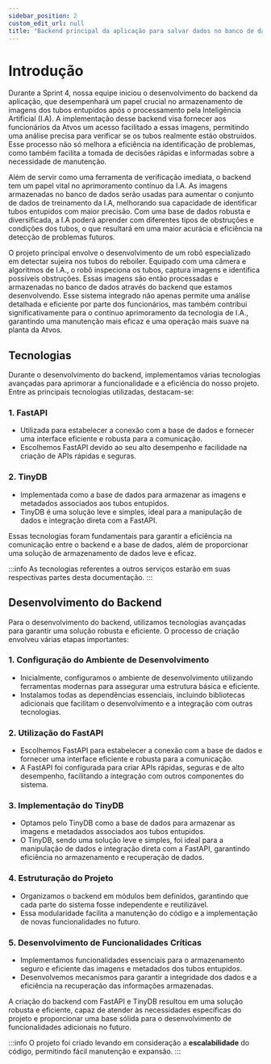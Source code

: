 ```yaml
---
sidebar_position: 2
custom_edit_url: null
title: "Backend principal da aplicação para salvar dados no banco de dados"
---
```


# **Introdução**

Durante a Sprint 4, nossa equipe iniciou o desenvolvimento do backend da aplicação, que desempenhará um papel crucial no armazenamento de imagens dos tubos entupidos após o processamento pela Inteligência Artificial (I.A). A implementação desse backend visa fornecer aos funcionários da Atvos um acesso facilitado a essas imagens, permitindo uma análise precisa para verificar se os tubos realmente estão obstruídos. Esse processo não só melhora a eficiência na identificação de problemas, como também facilita a tomada de decisões rápidas e informadas sobre a necessidade de manutenção.

Além de servir como uma ferramenta de verificação imediata, o backend tem um papel vital no aprimoramento contínuo da I.A. As imagens armazenadas no banco de dados serão usadas para aumentar o conjunto de dados de treinamento da I.A, melhorando sua capacidade de identificar tubos entupidos com maior precisão. Com uma base de dados robusta e diversificada, a I.A poderá aprender com diferentes tipos de obstruções e condições dos tubos, o que resultará em uma maior acurácia e eficiência na detecção de problemas futuros.

O projeto principal envolve o desenvolvimento de um robô especializado em detectar sujeira nos tubos do reboiler. Equipado com uma câmera e algoritmos de I.A., o robô inspeciona os tubos, captura imagens e identifica possíveis obstruções. Essas imagens são então processadas e armazenadas no banco de dados através do backend que estamos desenvolvendo. Esse sistema integrado não apenas permite uma análise detalhada e eficiente por parte dos funcionários, mas também contribui significativamente para o contínuo aprimoramento da tecnologia de I.A., garantindo uma manutenção mais eficaz e uma operação mais suave na planta da Atvos.

## **Tecnologias**

Durante o desenvolvimento do backend, implementamos várias tecnologias avançadas para aprimorar a funcionalidade e a eficiência do nosso projeto. Entre as principais tecnologias utilizadas, destacam-se:

### 1. FastAPI
   - Utilizada para estabelecer a conexão com a base de dados e fornecer uma interface eficiente e robusta para a comunicação.
   - Escolhemos FastAPI devido ao seu alto desempenho e facilidade na criação de APIs rápidas e seguras.

### 2. TinyDB
   - Implementada como a base de dados para armazenar as imagens e metadados associados aos tubos entupidos.
   - TinyDB é uma solução leve e simples, ideal para a manipulação de dados e integração direta com a FastAPI.

Essas tecnologias foram fundamentais para garantir a eficiência na comunicação entre o backend e a base de dados, além de proporcionar uma solução de armazenamento de dados leve e eficaz.

:::info
As tecnologias referentes a outros serviços estarão em suas respectivas partes desta documentação.
:::

## **Desenvolvimento do Backend**

Para o desenvolvimento do backend, utilizamos tecnologias avançadas para garantir uma solução robusta e eficiente. O processo de criação envolveu várias etapas importantes:

### 1. Configuração do Ambiente de Desenvolvimento
   - Inicialmente, configuramos o ambiente de desenvolvimento utilizando ferramentas modernas para assegurar uma estrutura básica e eficiente.
   - Instalamos todas as dependências essenciais, incluindo bibliotecas adicionais que facilitam o desenvolvimento e a integração com outras tecnologias.

### 2. Utilização do FastAPI
   - Escolhemos FastAPI para estabelecer a conexão com a base de dados e fornecer uma interface eficiente e robusta para a comunicação.
   - A FastAPI foi configurada para criar APIs rápidas, seguras e de alto desempenho, facilitando a integração com outros componentes do sistema.

### 3. Implementação do TinyDB
   - Optamos pelo TinyDB como a base de dados para armazenar as imagens e metadados associados aos tubos entupidos.
   - O TinyDB, sendo uma solução leve e simples, foi ideal para a manipulação de dados e integração direta com a FastAPI, garantindo eficiência no armazenamento e recuperação de dados.

### 4. Estruturação do Projeto
   - Organizamos o backend em módulos bem definidos, garantindo que cada parte do sistema fosse independente e reutilizável.
   - Essa modularidade facilita a manutenção do código e a implementação de novas funcionalidades no futuro.

### 5. Desenvolvimento de Funcionalidades Críticas
   - Implementamos funcionalidades essenciais para o armazenamento seguro e eficiente das imagens e metadados dos tubos entupidos.
   - Desenvolvemos mecanismos para garantir a integridade dos dados e a eficiência na recuperação das informações armazenadas.

A criação do backend com FastAPI e TinyDB resultou em uma solução robusta e eficiente, capaz de atender às necessidades específicas do projeto e proporcionar uma base sólida para o desenvolvimento de funcionalidades adicionais no futuro.

:::info
O projeto foi criado levando em consideração a **escalabilidade** do código, permitindo fácil manutenção e expansão.
:::

